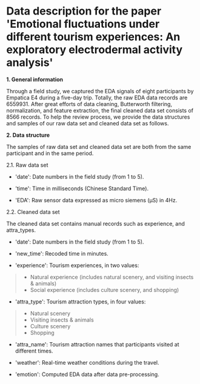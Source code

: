 Data description for the paper 'Emotional fluctuations under different tourism experiences: An exploratory electrodermal activity analysis'
======

**1. General information**

Through a field study, we captured the EDA signals of eight participants by Empatica E4 during a five-day trip. Totally, the raw EDA data records are 6559931. After great efforts of data cleaning, Butterworth filtering, normalization, and feature extraction, the final cleaned data set consists of 8566 records. To help the review process, we provide the data structures and samples of our raw data set and cleaned data set as follows. 

**2. Data structure**

The samples of raw data set and cleaned data set are both from the same participant and in the same period.

2.1. Raw data set
    
- 'date': Date numbers in the field study (from 1 to 5).
    
- 'time': Time in milliseconds (Chinese Standard Time).
    
- 'EDA': Raw sensor data expressed as micro siemens (μS) in 4Hz.
    
2.2. Cleaned data set

The cleaned data set contains manual records such as experience, and attra_types. 
    
- 'date': Date numbers in the field study (from 1 to 5).
    
- 'new_time': Recoded time in minutes.
    
- 'experience': Tourism experiences, in two values:
    
> - Natural experience (includes natural scenery, and visiting insects & animals)
> - Social experience (includes culture scenery, and shopping)

- 'attra_type': Tourism attraction types, in four values:

> - Natural scenery
> - Visiting insects & animals
> - Culture scenery
> - Shopping

- 'attra_name': Tourism attraction names that participants visited at different times.

- 'weather': Real-time weather conditions during the travel.

- 'emotion': Computed EDA data after data pre-processing.
